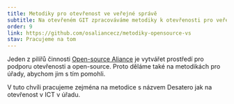 ```yaml
---
title: Metodiky pro otevřenost ve veřejné správě
subtitle: Na otevřeném GIT zpracováváme metodiky k otevřenosti pro veřejnou správu
order: 9
link: https://github.com/osaliancecz/metodiky-opensource-vs
stav: Pracujeme na tom
---
```


Jeden z pilířů činnosti [Open-source Aliance](https://www.osaliance.cz) je vytvářet prostředí pro podporu otevřenosti a open-source. Proto děláme také na metodikách pro úřady, abychom jim s tím pomohli.

V tuto chvíli pracujeme zejména na metodice s názvem Desatero jak na otevřenost v ICT v úřadu.